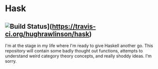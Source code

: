 # Hask
![Build Status](https://travis-ci.org/hughrawlinson/hask.svg?branch=master)](https://travis-ci.org/hughrawlinson/hask)
---
I'm at the stage in my life where I'm ready to give Haskell another go. This repository will contain some badly thought out functions, attempts to understand weird category theory concepts, and really shoddy ideas. I'm sorry.
